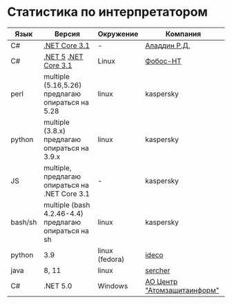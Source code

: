 # Статистика по интерпретатором

| Язык | Версия | Окружение | Компания |
|---|---|---|---|
| C# | [.NET Core 3.1](https://dotnet.microsoft.com/download/dotnet/3.1) | - | [Аладдин Р.Д.](https://www.aladdin-rd.ru/company) |
| C# | [.NET 5](https://github.com/dotnet/runtime) [.NET Core 3.1](https://dotnet.microsoft.com/download/dotnet/3.1) | Linux | [Фобос-НТ](https://fobos-nt.ru/sertifikatsionnye-ispytaniya/) |
| perl | multiple (5.16,5.26) предлагаю опираться на 5.28 | linux | kaspersky |
| python | multiple (3.8.х) предлагаю опираться на 3.9.х | linux | kaspersky |
| JS | multiple, предлагаю опираться на .NET Core 3.1 | - | kaspersky |
| bash/sh | multiple (bash 4.2.46-4.4) предлагаю опираться на sh | linux | kaspersky |
| python | 3.9 | linux (fedora) | [ideco](https://ideco.ru/) |
| java | 8, 11 | linux | [sercher](https://github.com/sercher/) |
| C# | .NET 5.0 | Windows | [АО Центр "Атомзащитаинформ"](http://xn--80aod7c.xn--p1ai/) |

